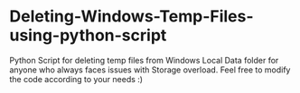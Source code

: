 # Deleting-Windows-Temp-Files-using-python-script
Python Script for deleting temp files from Windows Local Data folder for anyone who always faces issues with Storage overload. Feel free to modify the code according to your needs :)
